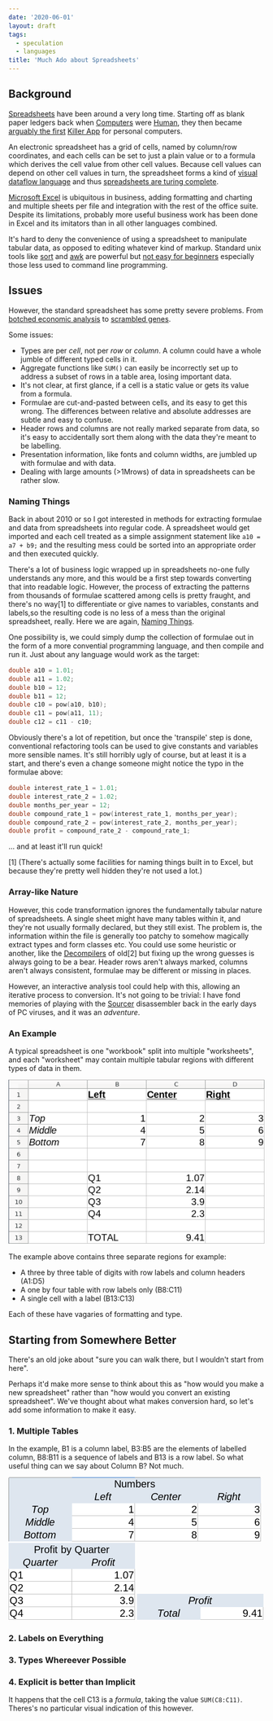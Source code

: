 ```yaml
---
date: '2020-06-01'
layout: draft
tags:
  - speculation
  - languages
title: 'Much Ado about Spreadsheets'
---
```


## Background

[Spreadsheets](https://en.wikipedia.org/wiki/Spreadsheet)  have been around a very long time.
Starting off as blank paper ledgers back when [Computers](https://en.wikipedia.org/wiki/Computer_(job_description))
were [Human](https://www.nasa.gov/feature/jpl/when-computers-were-human), they then became
[arguably the first](http://www.bricklin.com/firstspreadsheetquestion.htm)
[Killer App](https://en.wikipedia.org/wiki/Spreadsheet#VisiCalc) for personal computers.

An electronic spreadsheet has a grid of cells, named by column/row coordinates, and each cells can 
be set to just a plain value or to a formula which derives the cell value from other cell values.
Because cell values can depend on other cell values in turn, the spreadsheet forms a kind of 
[visual dataflow language](/art/programming-beyond-text-files/) and thus
[spreadsheets are turing complete](https://www.felienne.com/archives/2974).

[Microsoft Excel](https://products.office.com/en-au/excel)
is ubiquitous in business, adding formatting and charting and multiple sheets per file 
and integration with the rest of the office suite.  Despite its limitations, probably
more useful business work has been done in Excel and its imitators than in all other
languages combined.

It's hard to deny the convenience of using a spreadsheet to manipulate tabular data, as
opposed to editing whatever kind of markup.  Standard unix tools like
[sort](http://www.man7.org/linux/man-pages/man1/sort.1.html) and 
[awk](https://en.wikipedia.org/wiki/AWK) are powerful but
[not easy for beginners](https://likegeeks.com/awk-command/) especially those 
less used to command line programming.

## Issues

However, the standard spreadsheet has some pretty severe problems.
From [botched economic analysis](https://theconversation.com/the-reinhart-rogoff-error-or-how-not-to-excel-at-economics-13646)
to [scrambled genes](https://genomebiology.biomedcentral.com/articles/10.1186/s13059-016-1044-7).

Some issues:

* Types are per *cell*, not per *row* or *column*.  A column could have a whole jumble
  of different typed cells in it.
* Aggregate functions like `SUM()` can easily be incorrectly set up to address a subset of
  rows in a table area, losing important data.
* It's not clear, at first glance, if a cell is a static value or gets its value from a 
  formula.
* Formulae are cut-and-pasted between cells, and its easy to get this wrong.  The
  differences between relative and absolute addresses are subtle and easy to confuse.
* Header rows and columns are not really marked separate from data, so it's easy to 
  accidentally sort them along with the data they're meant to be labelling.
* Presentation information, like fonts and column widths, are jumbled up with formulae
  and with data.  
* Dealing with large amounts (>1Mrows) of data in spreadsheets can be rather slow.

### Naming Things

Back in about 2010 or so I got interested in methods for extracting formulae and data from
spreadsheets into regular code.  A spreadsheet would get imported and each cell treated as
a simple assignment statement like `a10 = a7 + b9;` and the resulting mess could be sorted
into an appropriate order and then executed quickly.

There's a lot of business logic wrapped up in spreadsheets no-one fully understands
any more, and this would be a first step towards converting that into readable logic.
However, the process of extracting the patterns from thousands of formulae scattered
among cells is pretty fraught, and there's no way[1] to differentiate or give names to
variables, constants and labels,so the resulting code is no less of a mess than the original
spreadsheet, really.
Here we are again, [Naming Things](https://martinfowler.com/bliki/TwoHardThings.html).

One possibility is, we could simply dump the collection of formulae out in the form
of a more convential programming language, and then compile and run it.
Just about any language would work as the target:

```C
double a10 = 1.01;
double a11 = 1.02;
double b10 = 12;
double b11 = 12;
double c10 = pow(a10, b10);
double c11 = pow(a11, 11);
double c12 = c11 - c10;
```

Obviously there's a lot of repetition, but once the 'transpile' step is done, conventional
refactoring tools can be used to give constants and variables more sensible names.
It's still horribly ugly of course, but at least it is a start, and there's even a change
someone might notice the typo in the formulae above:

```C
double interest_rate_1 = 1.01;
double interest_rate_2 = 1.02;
double months_per_year = 12;
double compound_rate_1 = pow(interest_rate_1, months_per_year);
double compound_rate_2 = pow(interest_rate_2, months_per_year);
double profit = compound_rate_2 - compound_rate_1;
```

... and at least it'll run quick!

[1] (There's actually some facilities for naming things built in to Excel, but because
they're pretty well hidden they're not used a lot.)

### Array-like Nature

However, this code transformation ignores the fundamentally tabular nature of spreadsheets.
A single sheet might have many tables within it, and they're not usually formally declared,
but they still exist.
The problem is, the information within the file is generally too patchy to somehow
magically extract types and form classes etc.
You could use some heuristic or another, like the
[Decompilers](https://en.wikipedia.org/wiki/Decompiler)
of old[2] but fixing up the wrong guesses is always going to be a bear.
Header rows aren't always marked, columns aren't always consistent, formulae may be 
different or missing in places.

However, an interactive analysis tool could help with this, allowing an iterative
process to conversion.
It's not going to be trivial: I have fond memories of playing with the
[Sourcer](https://corexor.wordpress.com/2015/12/09/sourcer-and-windows-source/) 
disassembler back in the early days of PC viruses, and it was an *adventure*.

### An Example

A typical spreadsheet is one "workbook" split into multiple "worksheets", and each "worksheet"
may contain multiple tabular regions with different types of data in them.

![An example](img/example.png)

The example above contains three separate regions for example:

* A three by three table of digits with row labels and column headers (A1:D5)
* A one by four table with row labels only (B8:C11)
* A single cell with a label (B13:C13)

Each of these have vagaries of formatting and type. 


## Starting from Somewhere Better

There's an old joke about "sure you can walk there, but I wouldn't start from here".

Perhaps it'd make more sense to think about this as "how would you make a new spreadsheet"
rather than "how would you convert an existing spreadsheet".
We've thought about what makes conversion hard, so let's add some information to make it easy.

### 1. Multiple Tables

In the example, B1 is a column label, B3:B5 are the elements of labelled column,
B8:B11 is a sequence of labels and B13 is a row label.
So what useful thing can we say about Column B?  Not much.

![Table 1](img/example1.png)
![Table 2](img/example2.png)
![Table 3](img/example3.png)

### 2. Labels on Everything


### 3. Types Whereever Possible

### 4. Explicit is better than Implicit

It happens that the cell C13 is a *formula*, taking the value `SUM(C8:C11)`.
Theres's no particular visual indication of this however.







